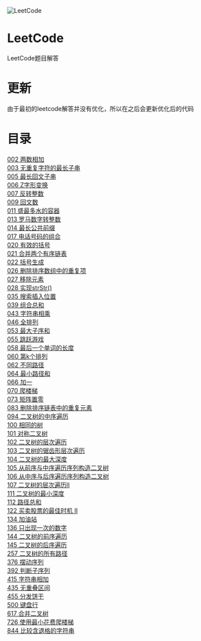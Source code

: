 ![LeetCode](https://timgsa.baidu.com/timg?image&quality=80&size=b9999_10000&sec=1533671877942&di=b9dae09be4cda52750ebc48f16f98696&imgtype=0&src=http%3A%2F%2Fpic1.zhimg.com%2Fv2-0c435ab948b151fd834be55f80a09794_r.jpg)
# LeetCode
LeetCode题目解答
# 更新
由于最初的leetcode解答并没有优化，所以在之后会更新优化后的代码
# 目录

[002 两数相加](https://github.com/Gavinee/Leetcode/blob/master/002%20%E4%B8%A4%E6%95%B0%E7%9B%B8%E5%8A%A0.py)<br>
[003 无重复字符的最长子串](https://github.com/Gavinee/Leetcode/blob/master/003%20%20%E6%97%A0%E9%87%8D%E5%A4%8D%E5%AD%97%E7%AC%A6%E7%9A%84%E6%9C%80%E9%95%BF%E5%AD%90%E4%B8%B2.py)<br>
[005 最长回文子串](https://github.com/Gavinee/Leetcode/blob/master/005%20%20%E6%9C%80%E9%95%BF%E5%9B%9E%E6%96%87%E5%AD%90%E4%B8%B2.py)<br>
[006 Z字形变换](https://github.com/Gavinee/Leetcode/blob/master/006%20%20Z%E5%AD%97%E5%BD%A2%E5%8F%98%E6%8D%A2.py)<br>
[007 反转整数](https://github.com/Gavinee/Leetcode/blob/master/007%20%20%E5%8F%8D%E8%BD%AC%E6%95%B4%E6%95%B0.py)<br>
[009 回文数](https://github.com/Gavinee/Leetcode/blob/master/009%20%20%E5%9B%9E%E6%96%87%E6%95%B0.py)<br>
[011 盛最多水的容器](https://github.com/Gavinee/Leetcode/blob/master/011%20%20%E7%9B%9B%E6%9C%80%E5%A4%9A%E6%B0%B4%E7%9A%84%E5%AE%B9%E5%99%A8.py)<br>
[013 罗马数字转整数](https://github.com/Gavinee/Leetcode/blob/master/013%20%20%E7%BD%97%E9%A9%AC%E6%95%B0%E5%AD%97%E8%BD%AC%E6%95%B4%E6%95%B0.py)<br>
[014 最长公共前缀](https://github.com/Gavinee/Leetcode/blob/master/014%20%20%E6%9C%80%E9%95%BF%E5%85%AC%E5%85%B1%E5%89%8D%E7%BC%80.py)<br>
[017 电话号码的组合](https://github.com/Gavinee/Leetcode/blob/master/017%20%20%E7%94%B5%E8%AF%9D%E5%8F%B7%E7%A0%81%E7%9A%84%E7%BB%84%E5%90%88.py)<br>
[020 有效的括号](https://github.com/Gavinee/Leetcode/blob/master/020%20%20%E6%9C%89%E6%95%88%E7%9A%84%E6%8B%AC%E5%8F%B7.py)<br>
[021 合并两个有序链表](https://github.com/Gavinee/Leetcode/blob/master/021%20%20%E5%90%88%E5%B9%B6%E4%B8%A4%E4%B8%AA%E6%9C%89%E5%BA%8F%E9%93%BE%E8%A1%A8.py)<br>
[022 括号生成](https://github.com/Gavinee/Leetcode/blob/master/022%20%20%E6%8B%AC%E5%8F%B7%E7%94%9F%E6%88%90.py)<br>
[026 删除排序数组中的重复项](https://github.com/Gavinee/Leetcode/blob/master/026%20%20%E5%88%A0%E9%99%A4%E6%8E%92%E5%BA%8F%E6%95%B0%E7%BB%84%E4%B8%AD%E7%9A%84%E9%87%8D%E5%A4%8D%E9%A1%B9.py)<br>
[027 移除元素](https://github.com/Gavinee/Leetcode/blob/master/027%20%20%E7%A7%BB%E9%99%A4%E5%85%83%E7%B4%A0.py)<br>
[028 实现strStr()](https://github.com/Gavinee/Leetcode/blob/master/028%20%20%E5%AE%9E%E7%8E%B0strStr().py)<br>
[035 搜索插入位置](https://github.com/Gavinee/Leetcode/blob/master/035%20%20%E6%90%9C%E7%B4%A2%E6%8F%92%E5%85%A5%E4%BD%8D%E7%BD%AE.py)<br>
[039 组合总和](https://github.com/Gavinee/Leetcode/blob/master/039%20%20%E7%BB%84%E5%90%88%E6%80%BB%E5%92%8C.py)<br>
[043 字符串相乘](https://github.com/Gavinee/Leetcode/blob/master/043%20%20%E5%AD%97%E7%AC%A6%E4%B8%B2%E7%9B%B8%E4%B9%98.cpp)<br>
[046 全排列](https://github.com/Gavinee/Leetcode/blob/master/046%20%20%E5%85%A8%E6%8E%92%E5%88%97.py)<br>
[053 最大子序和](https://github.com/Gavinee/Leetcode/blob/master/053%20%20%E6%9C%80%E5%A4%A7%E5%AD%90%E5%BA%8F%E5%92%8C.py)<br>
[055 跳跃游戏](https://github.com/Gavinee/Leetcode/blob/master/055%20%20%E8%B7%B3%E8%B7%83%E6%B8%B8%E6%88%8F.py)<br>
[058 最后一个单词的长度](https://github.com/Gavinee/Leetcode/blob/master/058%20%20%E6%9C%80%E5%90%8E%E4%B8%80%E4%B8%AA%E5%8D%95%E8%AF%8D%E7%9A%84%E9%95%BF%E5%BA%A6.py)<br>
[060 第k个排列](https://github.com/Gavinee/Leetcode/blob/master/060%20%20%E7%AC%ACk%E4%B8%AA%E6%8E%92%E5%88%97.cpp)<br>
[062 不同路径](https://github.com/Gavinee/Leetcode/blob/master/062%20%20%E4%B8%8D%E5%90%8C%E8%B7%AF%E5%BE%84.py)<br>
[064 最小路径和](https://github.com/Gavinee/Leetcode/blob/master/064%20%20%E6%9C%80%E5%B0%8F%E8%B7%AF%E5%BE%84%E5%92%8C.py)<br>
[066 加一](https://github.com/Gavinee/Leetcode/blob/master/066%20%20%E5%8A%A0%E4%B8%80.cpp)<br>
[070 爬楼梯](https://github.com/Gavinee/Leetcode/blob/master/070%20%20%E7%88%AC%E6%A5%BC%E6%A2%AF.py)<br>
[073 矩阵置零](https://github.com/Gavinee/Leetcode/blob/master/073%20%20%E7%9F%A9%E9%98%B5%E7%BD%AE%E9%9B%B6.cpp)<br>
[083 删除排序链表中的重复元素](https://github.com/Gavinee/Leetcode/blob/master/083%20%20%E5%88%A0%E9%99%A4%E6%8E%92%E5%BA%8F%E9%93%BE%E8%A1%A8%E4%B8%AD%E7%9A%84%E9%87%8D%E5%A4%8D%E5%85%83%E7%B4%A0.py)<br>
[094 二叉树的中序遍历](https://github.com/Gavinee/Leetcode/blob/master/094%20%20%E4%BA%8C%E5%8F%89%E6%A0%91%E7%9A%84%E4%B8%AD%E5%BA%8F%E9%81%8D%E5%8E%86.py)<br>
[100 相同的树](https://github.com/Gavinee/Leetcode/blob/master/100%20%20%E7%9B%B8%E5%90%8C%E7%9A%84%E6%A0%91.py)<br>
[101 对称二叉树](https://github.com/Gavinee/Leetcode/blob/master/101%20%20%E5%AF%B9%E7%A7%B0%E4%BA%8C%E5%8F%89%E6%A0%91.py)<br>
[102 二叉树的层次遍历](https://github.com/Gavinee/Leetcode/blob/master/102%20%20%E4%BA%8C%E5%8F%89%E6%A0%91%E7%9A%84%E5%B1%82%E6%AC%A1%E9%81%8D%E5%8E%86.cpp)<br>
[103 二叉树的锯齿形层次遍历](https://github.com/Gavinee/Leetcode/blob/master/103%20%20%E4%BA%8C%E5%8F%89%E6%A0%91%E7%9A%84%E9%94%AF%E9%BD%BF%E5%BD%A2%E5%B1%82%E6%AC%A1%E9%81%8D%E5%8E%86.cpp)<br>
[104 二叉树的最大深度](https://github.com/Gavinee/Leetcode/blob/master/104%20%20%E4%BA%8C%E5%8F%89%E6%A0%91%E7%9A%84%E6%9C%80%E5%A4%A7%E6%B7%B1%E5%BA%A6.py)<br>
[105 从前序与中序遍历序列构造二叉树](https://github.com/Gavinee/Leetcode/blob/master/105%20%20%E4%BB%8E%E5%89%8D%E5%BA%8F%E4%B8%8E%E4%B8%AD%E5%BA%8F%E9%81%8D%E5%8E%86%E5%BA%8F%E5%88%97%E6%9E%84%E9%80%A0%E4%BA%8C%E5%8F%89%E6%A0%91.py)<br>
[106 从中序与后序遍历序列构造二叉树](https://github.com/Gavinee/Leetcode/blob/master/106%20%20%E4%BB%8E%E4%B8%AD%E5%BA%8F%E4%B8%8E%E5%90%8E%E5%BA%8F%E9%81%8D%E5%8E%86%E5%BA%8F%E5%88%97%E6%9E%84%E9%80%A0%E4%BA%8C%E5%8F%89%E6%A0%91.py)<br>
[107 二叉树的层次遍历II](https://github.com/Gavinee/Leetcode/blob/master/107%20%20%E4%BA%8C%E5%8F%89%E6%A0%91%E7%9A%84%E5%B1%82%E6%AC%A1%E9%81%8D%E5%8E%86%20II.cpp)<br>
[111 二叉树的最小深度](https://github.com/Gavinee/Leetcode/blob/master/111%20%20%E4%BA%8C%E5%8F%89%E6%A0%91%E7%9A%84%E6%9C%80%E5%B0%8F%E6%B7%B1%E5%BA%A6.py)<br>
[112 路径总和](https://github.com/Gavinee/Leetcode/blob/master/112%20%20%E8%B7%AF%E5%BE%84%E6%80%BB%E5%92%8C.py)<br>
[122 买卖股票的最佳时机 II](https://github.com/Gavinee/Leetcode/blob/master/122%20%20%E4%B9%B0%E5%8D%96%E8%82%A1%E7%A5%A8%E7%9A%84%E6%9C%80%E4%BD%B3%E6%97%B6%E6%9C%BA%20II.py)<br>
[134 加油站](https://github.com/Gavinee/Leetcode/blob/master/134%20%20%E5%8A%A0%E6%B2%B9%E7%AB%99.py)<br>
[136 只出现一次的数字](https://github.com/Gavinee/Leetcode/blob/master/136%20%20%E5%8F%AA%E5%87%BA%E7%8E%B0%E4%B8%80%E6%AC%A1%E7%9A%84%E6%95%B0%E5%AD%97.py)<br>
[144 二叉树的前序遍历](https://github.com/Gavinee/Leetcode/blob/master/144%20%20%E4%BA%8C%E5%8F%89%E6%A0%91%E7%9A%84%E5%89%8D%E5%BA%8F%E9%81%8D%E5%8E%86.py)<br>
[145 二叉树的后序遍历](https://github.com/Gavinee/Leetcode/blob/master/145%20%20%E4%BA%8C%E5%8F%89%E6%A0%91%E7%9A%84%E5%90%8E%E5%BA%8F%E9%81%8D%E5%8E%86.py)<br>
[257 二叉树的所有路径](https://github.com/Gavinee/Leetcode/blob/master/257%20%20%E4%BA%8C%E5%8F%89%E6%A0%91%E7%9A%84%E6%89%80%E6%9C%89%E8%B7%AF%E5%BE%84.py)<br>
[376 摆动序列](https://github.com/Gavinee/Leetcode/blob/master/376%20%20%E6%91%86%E5%8A%A8%E5%BA%8F%E5%88%97.py)<br>
[392 判断子序列](https://github.com/Gavinee/Leetcode/blob/master/392%20%20%E5%88%A4%E6%96%AD%E5%AD%90%E5%BA%8F%E5%88%97.py)<br>
[415 字符串相加](https://github.com/Gavinee/Leetcode/blob/master/415%20%20%E5%AD%97%E7%AC%A6%E4%B8%B2%E7%9B%B8%E5%8A%A0.py)<br>
[435 无重叠区间](https://github.com/Gavinee/Leetcode/blob/master/435%20%20%E6%97%A0%E9%87%8D%E5%8F%A0%E5%8C%BA%E9%97%B4.py)<br>
[455 分发饼干](https://github.com/Gavinee/Leetcode/blob/master/455%20%20%E5%88%86%E5%8F%91%E9%A5%BC%E5%B9%B2.py)<br>
[500 键盘行](https://github.com/Gavinee/Leetcode/blob/master/500%20%20%E9%94%AE%E7%9B%98%E8%A1%8C.py)<br>
[617 合并二叉树](https://github.com/Gavinee/Leetcode/blob/master/617%20%20%E5%90%88%E5%B9%B6%E4%BA%8C%E5%8F%89%E6%A0%91.py)<br>
[726 使用最小花费爬楼梯](https://github.com/Gavinee/Leetcode/blob/master/746%20%20%E4%BD%BF%E7%94%A8%E6%9C%80%E5%B0%8F%E8%8A%B1%E8%B4%B9%E7%88%AC%E6%A5%BC%E6%A2%AF.py)<br>
[844 比较含退格的字符串](https://github.com/Gavinee/Leetcode/blob/master/844%20%20%E6%AF%94%E8%BE%83%E5%90%AB%E9%80%80%E6%A0%BC%E7%9A%84%E5%AD%97%E7%AC%A6%E4%B8%B2.py)<br>


